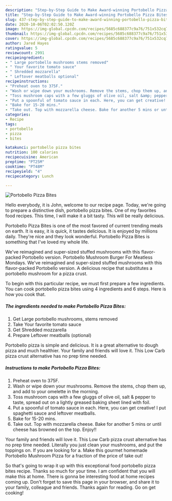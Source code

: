 ```yaml
---
description: "Step-by-Step Guide to Make Award-winning Portobello Pizza Bites"
title: "Step-by-Step Guide to Make Award-winning Portobello Pizza Bites"
slug: 437-step-by-step-guide-to-make-award-winning-portobello-pizza-bites
date: 2020-10-06T02:02:50.120Z
image: https://img-global.cpcdn.com/recipes/5685c688377c9a76/751x532cq70/portobello-pizza-bites-recipe-main-photo.jpg
thumbnail: https://img-global.cpcdn.com/recipes/5685c688377c9a76/751x532cq70/portobello-pizza-bites-recipe-main-photo.jpg
cover: https://img-global.cpcdn.com/recipes/5685c688377c9a76/751x532cq70/portobello-pizza-bites-recipe-main-photo.jpg
author: Jared Hayes
ratingvalue: 5
reviewcount: 2991
recipeingredient:
- " Large portobello mushrooms stems removed"
- " Your favorite tomato sauce"
- " Shredded mozzarella"
- " Leftover meatballs optional"
recipeinstructions:
- "Preheat oven to 375F."
- "Wash or wipe down your mushrooms. Remove the stems, chop them up, and add to your omelette in the morning."
- "Toss mushroom caps with a few gluggs of olive oil, salt &amp; pepper to taste, spread out on a lightly greased baking sheet lined with foil."
- "Put a spoonful of tomato sauce in each. Here, you can get creative! I put spaghetti sauce and leftover meatballs."
- "Bake for 15-20 mins."
- "Take out. Top with mozzarella cheese. Bake for another 5 mins or until cheese has browned on the top. Enjoy!!"
categories:
- Recipe
tags:
- portobello
- pizza
- bites

katakunci: portobello pizza bites 
nutrition: 100 calories
recipecuisine: American
preptime: "PT25M"
cooktime: "PT48M"
recipeyield: "4"
recipecategory: Lunch

---
```



![Portobello Pizza Bites](https://img-global.cpcdn.com/recipes/5685c688377c9a76/751x532cq70/portobello-pizza-bites-recipe-main-photo.jpg)

Hello everybody, it is John, welcome to our recipe page. Today, we're going to prepare a distinctive dish, portobello pizza bites. One of my favorites food recipes. This time, I will make it a bit tasty. This will be really delicious.

Portobello Pizza Bites is one of the most favored of current trending meals on earth. It is easy, it is quick, it tastes delicious. It is enjoyed by millions daily. They're nice and they look wonderful. Portobello Pizza Bites is something that I've loved my whole life.

We&#39;ve reimagined and super-sized stuffed mushrooms with this flavor-packed Portobello version. Portobello Mushroom Burger For Meatless Mondays. We&#39;ve reimagined and super-sized stuffed mushrooms with this flavor-packed Portobello version. A delicious recipe that substitutes a portobello mushroom for a pizza crust.


To begin with this particular recipe, we must first prepare a few ingredients. You can cook portobello pizza bites using 4 ingredients and 6 steps. Here is how you cook that.

<!--inarticleads1-->

##### The ingredients needed to make Portobello Pizza Bites:

1. Get  Large portobello mushrooms, stems removed
1. Take  Your favorite tomato sauce
1. Get  Shredded mozzarella
1. Prepare  Leftover meatballs (optional)


Portobello pizza is simple and delicious. It is a great alternative to dough pizza and much healthier. Your family and friends will love it. This Low Carb pizza crust alternative has no prep time needed. 

<!--inarticleads2-->

##### Instructions to make Portobello Pizza Bites:

1. Preheat oven to 375F.
1. Wash or wipe down your mushrooms. Remove the stems, chop them up, and add to your omelette in the morning.
1. Toss mushroom caps with a few gluggs of olive oil, salt &amp; pepper to taste, spread out on a lightly greased baking sheet lined with foil.
1. Put a spoonful of tomato sauce in each. Here, you can get creative! I put spaghetti sauce and leftover meatballs.
1. Bake for 15-20 mins.
1. Take out. Top with mozzarella cheese. Bake for another 5 mins or until cheese has browned on the top. Enjoy!!


Your family and friends will love it. This Low Carb pizza crust alternative has no prep time needed. Literally you just clean your mushrooms, and put the toppings on. If you are looking for a. Make this gourmet homemade Portobello Mushroom Pizza for a fraction of the price of take out! 

So that's going to wrap it up with this exceptional food portobello pizza bites recipe. Thanks so much for your time. I am confident that you will make this at home. There is gonna be interesting food at home recipes coming up. Don't forget to save this page in your browser, and share it to your family, colleague and friends. Thanks again for reading. Go on get cooking!
